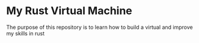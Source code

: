 # My Rust Virtual Machine

The purpose of this repository is to learn how to build a virtual and improve my skills in rust

